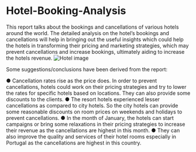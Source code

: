 # Hotel-Booking-Analysis
This report talks about the bookings and cancellations of various hotels around the world. The detailed analysis on the hotel’s bookings and cancellations will help in bringing out the useful insights which could help the hotels in transforming their pricing and marketing strategies, which may prevent cancellations and increase bookings, ultimately aiding to increase the hotels revenue.
![Hotel image](https://github.com/techy-tripathi/hotel-booking-analysis/assets/19207297/e16a1808-d6e7-4213-933c-1ed8fdd2092f)

Some suggestions/conclusions have been derived from the report:


● Cancellation rates rise as the price does. In order to prevent cancellations, hotels could work on their pricing strategies and try to lower the rates for specific hotels based on locations. They can also provide some discounts to the clients.
● The resort hotels experienced lesser cancellations as compared to city hotels. So the city hotels can provide some reasonable discounts on room prices on weekends and holidays to prevent cancellations.
● In the month of January, the hotels can start campaigns or bring some relaxations in their pricing strategies to increase their revenue as the cancellations are highest in this month.
● They can also improve the quality and services of their hotel rooms especially in Portugal as the cancellations are highest in this country.
